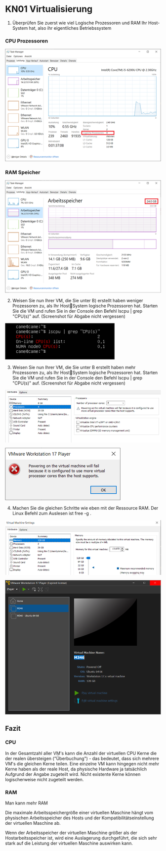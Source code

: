# KN01 Virtualisierung

1. Überprüfen Sie zuerst wie viel Logische Prozessoren und RAM Ihr Host-System hat, also ihr
eigentliches Betriebssystem

### CPU Prozessoren
![Anzahl CPU Prozessoren](/KN01/Content/KN01%20-%20Anzahl%20Logischeprozessor.png)
### RAM Speicher
![Anzahl RAM speicher](Content/KN01%20-%20RAM%20Speicher.png)


2. Weisen Sie nun Ihrer VM, die Sie unter B) erstellt haben weniger Prozessoren zu, als Ihr HostSystem logische Prozessoren hat. Starten Sie die VM und rufen Sie in der Console den Befehl 
lscpu | grep "CPU(s)" auf. (Screenshot für Abgabe nicht vergessen)

![KN01 - CPU grep command](/KN01/Content/KN01%20-%20CPU%20grep.png)

3. Weisen Sie nun Ihrer VM, die Sie unter B erstellt haben mehr Prozessoren zu, als Ihr HostSystem logische Prozessoren hat. Starten Sie die VM und rufen Sie in der Console den Befehl 
lscpu | grep "CPU(s)" auf. (Screenshot für Abgabe nicht vergessen)

![Verusch VM mehr Prozessoren zu geben](/KN01/Content/KN01%20-%20Mehr%20Prozessor.png)

![Versuch Fehlgeschlagen](/KN01/Content/KN01%20-%208Prozzesor%20versuch.png)

4. Machen Sie die gleichen Schritte wie eben mit der Ressource RAM. Der Linux Befehl zum
Auslesen ist free -g .

![Versuch VM mehr RAM zu geben](/KN01/Content/KN01%20-%20Mehr%20RAM.png)

![Versuch Fehlgeschlagen](/KN01/Content/KN01%20-%20Mehr%20RAM%20Fehlgeschlagen.png)

## Fazit

### CPU
In der Gesamtzahl aller VM's kann die Anzahl der virtuellen CPU Kerne die der realen übersteigen ("Überbuchung") - das bedeutet, dass sich mehrere VM's die gleichen Kerne teilen. Eine einzelne VM kann hingegen nicht mehr Kerne haben als der reale Host, da physische Hardware ja tatsächlich Aufgrund der Angabe zugeteilt wird. Nicht existente Kerne können logischerweise nicht zugeteilt werden.

### RAM
Man kann mehr RAM

Die maximale Arbeitsspeichergröße einer virtuellen Maschine hängt vom physischen Arbeitsspeicher des Hosts und der Kompatibilitätseinstellung der virtuellen Maschine ab.

Wenn der Arbeitsspeicher der virtuellen Maschine größer als der Hostarbeitsspeicher ist, wird eine Auslagerung durchgeführt, die sich sehr stark auf die Leistung der virtuellen Maschine auswirken kann. 